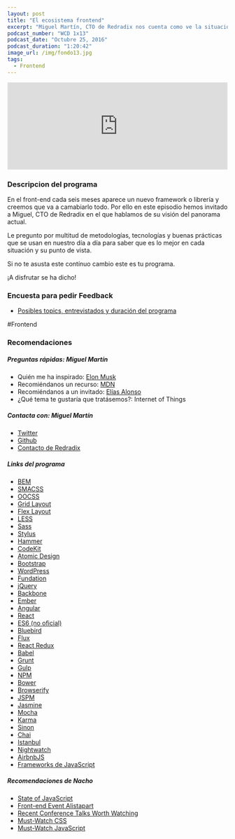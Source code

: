 ```yaml
---
layout: post
title: "El ecosistema frontend"
excerpt: "Miguel Martín, CTO de Redradix nos cuenta como ve la situación actual del front-end, que herramientas utiliza y cuales no."
podcast_number: "WCD 1x13"
podcast_date: "Octubre 25, 2016"
podcast_duration: "1:20:42"
image_url: /img/fondo13.jpg
tags: 
  - Frontend
---
```


<iframe id='audio_13469500' frameborder='0' allowfullscreen='' scrolling='no' height='200' style='border:1px solid #EEE; box-sizing:border-box; width:100%;' src="https://www.ivoox.com/player_ej_13469500_4_1.html?c1=ff6600"></iframe>

<h3 class="post-title  post-heading">Descripcion del programa</h3>

En el front-end cada seis meses aparece un nuevo framework o librería y creemos que va a camabiarlo todo. Por ello en este episodio hemos invitado a Miguel, CTO de Redradix en el que hablamos de su visión del panorama actual.

Le pregunto por multitud de metodologías, tecnologías y buenas prácticas que se usan en nuestro día a día para saber que es lo mejor en cada situación y su punto de vista.

Si no te asusta este contínuo cambio este es tu programa.

¡A disfrutar se ha dicho!

<div class="rule"></div>

<h3 class="post-title  post-heading">Encuesta para pedir Feedback</h3>

<ul>
  <li class="recomendacion"><a href="https://wecodesignpodcast.typeform.com/to/keNT6k">Posibles topics, entrevistados y duración del programa</a></li>
</ul>
 
<div class="rule"></div>

#Frontend

<div class="rule"></div>

<h3 class="post-title  post-heading">Recomendaciones</h3>

##### Preguntas rápidas: Miguel Martín

<ul>
  <li class="recomendacion"><span>Quién me ha inspirado: </span><a href="https://es.wikipedia.org/wiki/Elon_Musk">Elon Musk</a></li>
  <li class="recomendacion"><span>Recomiéndanos un recurso: </span><a href="https://developer.mozilla.org/es/">MDN</a></li>
  <li class="recomendacion"><span>Recomiéndanos a un invitado: </span><a href="https://twitter.com/werelax">Elías Alonso</a></li>
  <li class="recomendacion"><span>¿Qué tema te gustaría que tratásemos?: </span>Internet of Things</li>
</ul>

##### Contacta con: Miguel Martín

<ul>
  <li class="recomendacion"><a href="https://twitter.com/kanedaki">Twitter</a></li>
  <li class="recomendacion"><a href="https://github.com/kanedaki">Github</a></li>
  <li class="recomendacion"><a href="https://www.redradix.com/contact">Contacto de Redradix</a></li>
</ul>

##### Links del programa

<ul>
  <li class="recomendacion"><a href="https://en.bem.info/">BEM</a></li>
  <li class="recomendacion"><a href="https://smacss.com/">SMACSS</a></li>
  <li class="recomendacion"><a href="https://github.com/stubbornella/oocss/wiki">OOCSS</a></li>
  <li class="recomendacion"><a href="https://www.w3.org/TR/2016/CR-css-grid-1-20160929/">Grid Layout</a></li>
  <li class="recomendacion"><a href="https://developer.mozilla.org/en-US/docs/Web/CSS/CSS_Flexible_Box_Layout/Using_CSS_flexible_boxes">Flex Layout</a></li>
  <li class="recomendacion"><a href="http://lesscss.org/">LESS</a></li>
  <li class="recomendacion"><a href="http://sass-lang.com/">Sass</a></li>
  <li class="recomendacion"><a href="http://stylus-lang.com/">Stylus</a></li>
  <li class="recomendacion"><a href="http://hammerformac.com/docs/index.html">Hammer</a></li>
  <li class="recomendacion"><a href="https://incident57.com/codekit/">CodeKit</a></li>
  <li class="recomendacion"><a href="http://bradfrost.com/blog/post/atomic-web-design/">Atomic Design</a></li>
  <li class="recomendacion"><a href="http://getbootstrap.com/">Bootstrap</a></li>
  <li class="recomendacion"><a href="https://wordpress.org/">WordPress</a></li>
  <li class="recomendacion"><a href="http://foundation.zurb.com/">Fundation</a></li>
  <li class="recomendacion"><a href="https://jquery.com/">jQuery</a></li>
  <li class="recomendacion"><a href="http://backbonejs.org/">Backbone</a></li>
  <li class="recomendacion"><a href="http://emberjs.com/">Ember</a></li>
  <li class="recomendacion"><a href="https://angularjs.org/">Angular</a></li>
  <li class="recomendacion"><a href="https://facebook.github.io/react/">React</a></li>
  <li class="recomendacion"><a href="http://es6-features.org/">ES6 (no oficial)</a></li>
  <li class="recomendacion"><a href="http://bluebirdjs.com/docs/getting-started.html">Bluebird</a></li>
  <li class="recomendacion"><a href="https://facebook.github.io/flux/">Flux</a></li>
  <li class="recomendacion"><a href="http://redux.js.org/docs/basics/UsageWithReact.html">React Redux</a></li>
  <li class="recomendacion"><a href="https://babeljs.io/">Babel</a></li>
  <li class="recomendacion"><a href="http://gruntjs.com/">Grunt</a></li>
  <li class="recomendacion"><a href="http://gulpjs.com/">Gulp</a></li>
  <li class="recomendacion"><a href="https://www.npmjs.com/">NPM</a></li>
  <li class="recomendacion"><a href="https://bower.io/">Bower</a></li>
  <li class="recomendacion"><a href="http://browserify.org/">Browserify</a></li>
  <li class="recomendacion"><a href="http://jspm.io/">JSPM</a></li>
  <li class="recomendacion"><a href="http://jasmine.github.io/">Jasmine</a></li>
  <li class="recomendacion"><a href="https://mochajs.org/">Mocha</a></li>
  <li class="recomendacion"><a href="https://karma-runner.github.io/1.0/index.html">Karma</a></li>
  <li class="recomendacion"><a href="http://sinonjs.org/">Sinon</a></li>
  <li class="recomendacion"><a href="http://chaijs.com/">Chai</a></li>
  <li class="recomendacion"><a href="http://gotwarlost.github.io/istanbul/">Istanbul</a></li>
  <li class="recomendacion"><a href="http://nightwatchjs.org/">Nightwatch</a></li>
  <li class="recomendacion"><a href="https://github.com/airbnb/javascript">AirbnbJS</a></li>
  <li class="recomendacion"><a href="https://carlosazaustre.es/blog/frameworks-de-javascript/">Frameworks de JavaScript</a></li>
</ul>

##### Recomendaciones de Nacho

<ul>
  <li class="recomendacion"><a href="http://stateofjs.com/">State of JavaScript</a></li>
  <li class="recomendacion"><a href="http://alistapart.com/event/front-end-dev">Front-end Event Alistapart</a></li>
  <li class="recomendacion"><a href="https://css-tricks.com/recent-conference-talks-worth-watching/">Recent Conference Talks Worth Watching</a></li>
  <li class="recomendacion"><a href="https://github.com/AllThingsSmitty/must-watch-css">Must-Watch CSS</a></li>
  <li class="recomendacion"><a href="https://github.com/AllThingsSmitty/must-watch-javascript">Must-Watch JavaScript</a></li>
</ul>
